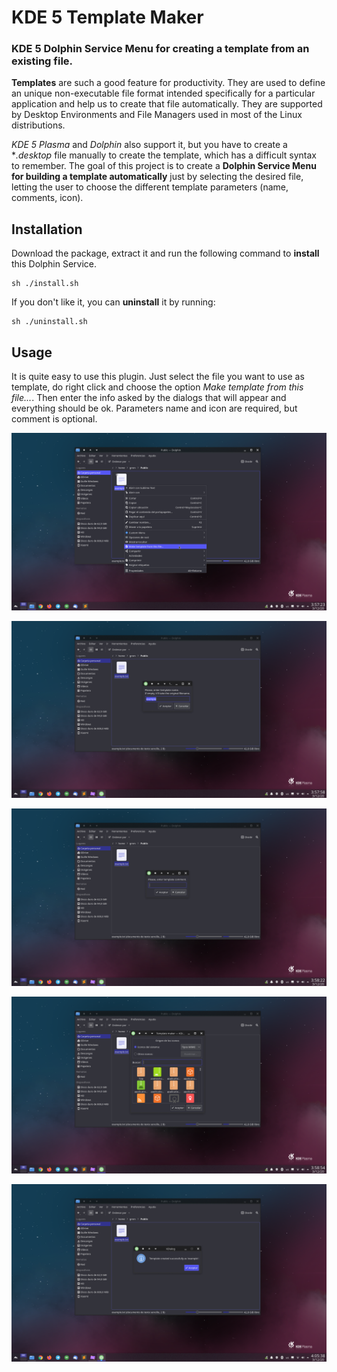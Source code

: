 # KDE 5 Template Maker

### KDE 5 Dolphin Service Menu for creating a template from an existing file.

**Templates** are such a good feature for productivity. They are used to define an unique non-executable
file format intended specifically for a particular application and help us to create that file 
automatically. They are supported by Desktop Environments and File Managers used in most of the Linux
distributions.

*KDE 5 Plasma* and *Dolphin* also support it, but you have to create a **.desktop* file manually 
to create the template, which has a difficult syntax to remember. The goal of this project is to 
create a **Dolphin Service Menu for building a template automatically** just by selecting the
desired file, letting the user to choose the different template parameters (name, comments, icon).

## Installation

Download the package, extract it and run the following command to **install** this Dolphin Service. 

    sh ./install.sh

If you don't like it, you can **uninstall** it by running:

    sh ./uninstall.sh

## Usage

It is quite easy to use this plugin. Just select the file you want to use as template, do right 
click and choose the option *Make template from this file...*. Then enter the info asked by the
dialogs that will appear and everything should be ok. Parameters name and icon are required, but
comment is optional.

![Dolphin Service Menu](screenshots/1.png "Dolphin Service Menu")

![Template name](screenshots/2.png "Template name")

![Template comment](screenshots/3.png "Template comment")

![Template icon](screenshots/4.png "Template icon")

![Created successfully](screenshots/5.png "Created successfully")


